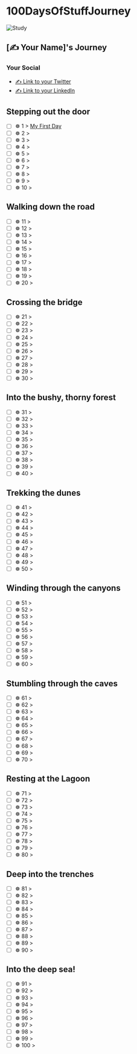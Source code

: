 # 100DaysOfStuffJourney
![Study](https://p.favim.com/orig/2019/04/09/studying-studyingmemes-memes-Favim.com-7061156.jpg)


## [✍️ Your Name]'s Journey

### Your Social
- [✍️ Link to your Twitter](https://twitter.com/username)
- [✍️ Link to your LinkedIn](https://www.linkedin.com/in/username)

## Stepping out the door

- [ ] ☸ 1 > [My First Day](Journey/001/Readme.md)
- [ ] ☸ 2 > [](Journey/002/Readme.md)
- [ ] ☸ 3 > [](Journey/003/Readme.md)
- [ ] ☸ 4 > [](Journey/004/Readme.md)
- [ ] ☸ 5 > [](Journey/005/Readme.md)
- [ ] ☸ 6 > [](Journey/006/Readme.md)
- [ ] ☸ 7 > [](Journey/007/Readme.md)
- [ ] ☸ 8 > [](Journey/008/Readme.md)
- [ ] ☸ 9 > [](Journey/009/Readme.md)
- [ ] ☸ 10 > [](Journey/010/Readme.md)

## Walking down the road

- [ ] ☸ 11 > [](Journey/011/Readme.md)
- [ ] ☸ 12 > [](Journey/012/Readme.md)
- [ ] ☸ 13 > [](Journey/013/Readme.md)
- [ ] ☸ 14 > [](Journey/014/Readme.md)
- [ ] ☸ 15 > [](Journey/015/Readme.md)
- [ ] ☸ 16 > [](Journey/016/Readme.md)
- [ ] ☸ 17 > [](Journey/017/Readme.md)
- [ ] ☸ 18 > [](Journey/018/Readme.md)
- [ ] ☸ 19 > [](Journey/019/Readme.md)
- [ ] ☸ 20 > [](Journey/020/Readme.md)

## Crossing the bridge

- [ ] ☸ 21 > [](Journey/021/Readme.md)
- [ ] ☸ 22 > [](Journey/022/Readme.md)
- [ ] ☸ 23 > [](Journey/023/Readme.md)
- [ ] ☸ 24 > [](Journey/024/Readme.md)
- [ ] ☸ 25 > [](Journey/025/Readme.md)
- [ ] ☸ 26 > [](Journey/026/Readme.md)
- [ ] ☸ 27 > [](Journey/027/Readme.md)
- [ ] ☸ 28 > [](Journey/028/Readme.md)
- [ ] ☸ 29 > [](Journey/029/Readme.md)
- [ ] ☸ 30 > [](Journey/030/Readme.md)

## Into the bushy, thorny forest

- [ ] ☸ 31 > [](Journey/031/Readme.md)
- [ ] ☸ 32 > [](Journey/032/Readme.md)
- [ ] ☸ 33 > [](Journey/033/Readme.md)
- [ ] ☸ 34 > [](Journey/034/Readme.md)
- [ ] ☸ 35 > [](Journey/035/Readme.md)
- [ ] ☸ 36 > [](Journey/036/Readme.md)
- [ ] ☸ 37 > [](Journey/037/Readme.md)
- [ ] ☸ 38 > [](Journey/038/Readme.md)
- [ ] ☸ 39 > [](Journey/039/Readme.md)
- [ ] ☸ 40 > [](Journey/040/Readme.md)

## Trekking the dunes

- [ ] ☸ 41 > [](Journey/041/Readme.md)
- [ ] ☸ 42 > [](Journey/042/Readme.md)
- [ ] ☸ 43 > [](Journey/043/Readme.md)
- [ ] ☸ 44 > [](Journey/044/Readme.md)
- [ ] ☸ 45 > [](Journey/045/Readme.md)
- [ ] ☸ 46 > [](Journey/046/Readme.md)
- [ ] ☸ 47 > [](Journey/047/Readme.md)
- [ ] ☸ 48 > [](Journey/048/Readme.md)
- [ ] ☸ 49 > [](Journey/049/Readme.md)
- [ ] ☸ 50 > [](Journey/050/Readme.md)

## Winding through the canyons

- [ ] ☸ 51 > [](Journey/051/Readme.md)
- [ ] ☸ 52 > [](Journey/052/Readme.md)
- [ ] ☸ 53 > [](Journey/053/Readme.md)
- [ ] ☸ 54 > [](Journey/054/Readme.md)
- [ ] ☸ 55 > [](Journey/055/Readme.md)
- [ ] ☸ 56 > [](Journey/056/Readme.md)
- [ ] ☸ 57 > [](Journey/057/Readme.md)
- [ ] ☸ 58 > [](Journey/058/Readme.md)
- [ ] ☸ 59 > [](Journey/059/Readme.md)
- [ ] ☸ 60 > [](Journey/060/Readme.md)

## Stumbling through the caves

- [ ] ☸ 61 > [](Journey/061/Readme.md)
- [ ] ☸ 62 > [](Journey/062/Readme.md)
- [ ] ☸ 63 > [](Journey/063/Readme.md)
- [ ] ☸ 64 > [](Journey/064/Readme.md)
- [ ] ☸ 65 > [](Journey/065/Readme.md)
- [ ] ☸ 66 > [](Journey/066/Readme.md)
- [ ] ☸ 67 > [](Journey/067/Readme.md)
- [ ] ☸ 68 > [](Journey/068/Readme.md)
- [ ] ☸ 69 > [](Journey/069/Readme.md)
- [ ] ☸ 70 > [](Journey/070/Readme.md)

## Resting at the Lagoon

- [ ] ☸ 71 > [](Journey/071/Readme.md)
- [ ] ☸ 72 > [](Journey/072/Readme.md)
- [ ] ☸ 73 > [](Journey/073/Readme.md)
- [ ] ☸ 74 > [](Journey/074/Readme.md)
- [ ] ☸ 75 > [](Journey/075/Readme.md)
- [ ] ☸ 76 > [](Journey/076/Readme.md)
- [ ] ☸ 77 > [](Journey/077/Readme.md)
- [ ] ☸ 78 > [](Journey/078/Readme.md)
- [ ] ☸ 79 > [](Journey/079/Readme.md)
- [ ] ☸ 80 > [](Journey/080/Readme.md)

## Deep into the trenches

- [ ] ☸ 81 > [](Journey/081/Readme.md)
- [ ] ☸ 82 > [](Journey/082/Readme.md)
- [ ] ☸ 83 > [](Journey/083/Readme.md)
- [ ] ☸ 84 > [](Journey/084/Readme.md)
- [ ] ☸ 85 > [](Journey/085/Readme.md)
- [ ] ☸ 86 > [](Journey/086/Readme.md)
- [ ] ☸ 87 > [](Journey/087/Readme.md)
- [ ] ☸ 88 > [](Journey/088/Readme.md)
- [ ] ☸ 89 > [](Journey/089/Readme.md)
- [ ] ☸ 90 > [](Journey/090/Readme.md)

## Into the deep sea!

- [ ] ☸ 91 > [](Journey/091/Readme.md)
- [ ] ☸ 92 > [](Journey/092/Readme.md)
- [ ] ☸ 93 > [](Journey/093/Readme.md)
- [ ] ☸ 94 > [](Journey/094/Readme.md)
- [ ] ☸ 95 > [](Journey/095/Readme.md)
- [ ] ☸ 96 > [](Journey/096/Readme.md)
- [ ] ☸ 97 > [](Journey/097/Readme.md)
- [ ] ☸ 98 > [](Journey/098/Readme.md)
- [ ] ☸ 99 > [](Journey/099/Readme.md)
- [ ] ☸ 100 > [](Journey/100/Readme.md)
